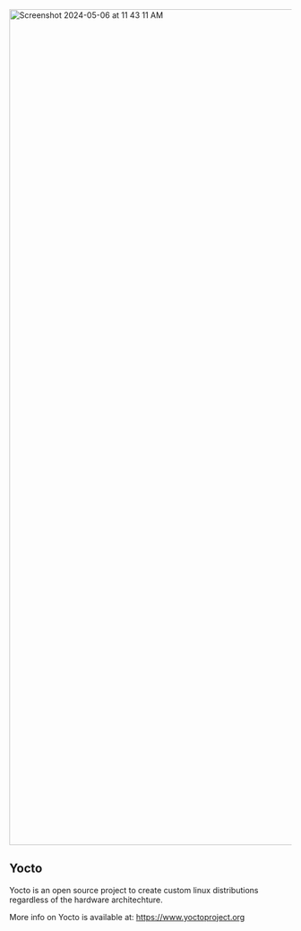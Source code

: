 
<img width="1491" alt="Screenshot 2024-05-06 at 11 43 11 AM" src="https://github.com/adithya2424/EmbeddedEdgeAI/assets/34277400/30012935-43c4-4924-8500-14ef37645d1f">


## Yocto

Yocto is an open source project to create custom linux distributions regardless of the hardware architechture.

More info on Yocto is available at: https://www.yoctoproject.org

